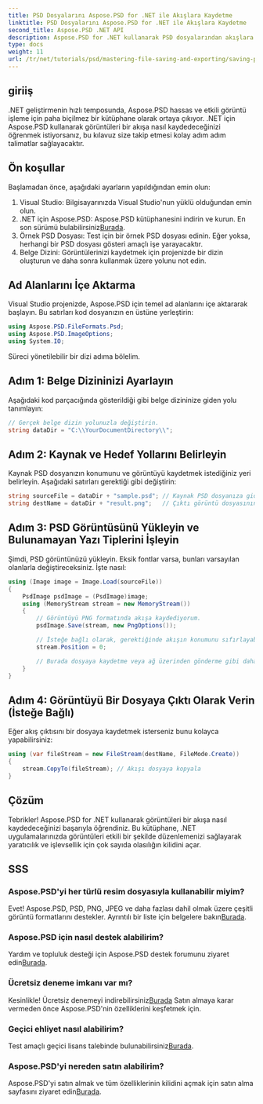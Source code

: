 ```yaml
---
title: PSD Dosyalarını Aspose.PSD for .NET ile Akışlara Kaydetme
linktitle: PSD Dosyalarını Aspose.PSD for .NET ile Akışlara Kaydetme
second_title: Aspose.PSD .NET API
description: Aspose.PSD for .NET kullanarak PSD dosyalarından akışlara görüntüleri verimli bir şekilde nasıl kaydedeceğinizi keşfedin. Bu kapsamlı adım adım kılavuz ön koşulları, kodları ve teknikleri kapsar.
type: docs
weight: 11
url: /tr/net/tutorials/psd/mastering-file-saving-and-exporting/saving-psd-files-to-streams/
---
```

## giriiş

.NET geliştirmenin hızlı temposunda, Aspose.PSD hassas ve etkili görüntü işleme için paha biçilmez bir kütüphane olarak ortaya çıkıyor. .NET için Aspose.PSD kullanarak görüntüleri bir akışa nasıl kaydedeceğinizi öğrenmek istiyorsanız, bu kılavuz size takip etmesi kolay adım adım talimatlar sağlayacaktır.

## Ön koşullar

Başlamadan önce, aşağıdaki ayarların yapıldığından emin olun:

1. Visual Studio: Bilgisayarınızda Visual Studio'nun yüklü olduğundan emin olun.
2.  .NET için Aspose.PSD: Aspose.PSD kütüphanesini indirin ve kurun. En son sürümü bulabilirsiniz[Burada](https://releases.aspose.com/psd/net/).
3. Örnek PSD Dosyası: Test için bir örnek PSD dosyası edinin. Eğer yoksa, herhangi bir PSD dosyası gösteri amaçlı işe yarayacaktır.
4. Belge Dizini: Görüntülerinizi kaydetmek için projenizde bir dizin oluşturun ve daha sonra kullanmak üzere yolunu not edin.

## Ad Alanlarını İçe Aktarma

Visual Studio projenizde, Aspose.PSD için temel ad alanlarını içe aktararak başlayın. Bu satırları kod dosyanızın en üstüne yerleştirin:

```csharp
using Aspose.PSD.FileFormats.Psd;
using Aspose.PSD.ImageOptions;
using System.IO;
```

Süreci yönetilebilir bir dizi adıma bölelim.

## Adım 1: Belge Dizininizi Ayarlayın

Aşağıdaki kod parçacığında gösterildiği gibi belge dizininize giden yolu tanımlayın:

```csharp
// Gerçek belge dizin yolunuzla değiştirin.
string dataDir = "C:\\YourDocumentDirectory\\";
```

## Adım 2: Kaynak ve Hedef Yollarını Belirleyin

Kaynak PSD dosyanızın konumunu ve görüntüyü kaydetmek istediğiniz yeri belirleyin. Aşağıdaki satırları gerektiği gibi değiştirin:

```csharp
string sourceFile = dataDir + "sample.psd"; // Kaynak PSD dosyanıza giden yol
string destName = dataDir + "result.png";   // Çıktı görüntü dosyasının yolu
```

## Adım 3: PSD Görüntüsünü Yükleyin ve Bulunamayan Yazı Tiplerini İşleyin

Şimdi, PSD görüntünüzü yükleyin. Eksik fontlar varsa, bunları varsayılan olanlarla değiştireceksiniz. İşte nasıl:

```csharp
using (Image image = Image.Load(sourceFile))
{
    PsdImage psdImage = (PsdImage)image;
    using (MemoryStream stream = new MemoryStream())
    {
        // Görüntüyü PNG formatında akışa kaydediyorum.
        psdImage.Save(stream, new PngOptions());

        // İsteğe bağlı olarak, gerektiğinde akışın konumunu sıfırlayabilirsiniz
        stream.Position = 0;

        // Burada dosyaya kaydetme veya ağ üzerinden gönderme gibi daha ileri işlemler yapılabilir.
    }
}
```

## Adım 4: Görüntüyü Bir Dosyaya Çıktı Olarak Verin (İsteğe Bağlı)

Eğer akış çıktısını bir dosyaya kaydetmek isterseniz bunu kolayca yapabilirsiniz:

```csharp
using (var fileStream = new FileStream(destName, FileMode.Create))
{
    stream.CopyTo(fileStream); // Akışı dosyaya kopyala
}
```

## Çözüm

Tebrikler! Aspose.PSD for .NET kullanarak görüntüleri bir akışa nasıl kaydedeceğinizi başarıyla öğrendiniz. Bu kütüphane, .NET uygulamalarınızda görüntüleri etkili bir şekilde düzenlemenizi sağlayarak yaratıcılık ve işlevsellik için çok sayıda olasılığın kilidini açar.

## SSS

### Aspose.PSD'yi her türlü resim dosyasıyla kullanabilir miyim?
Evet! Aspose.PSD, PSD, PNG, JPEG ve daha fazlası dahil olmak üzere çeşitli görüntü formatlarını destekler. Ayrıntılı bir liste için belgelere bakın[Burada](https://reference.aspose.com/psd/net/).

### Aspose.PSD için nasıl destek alabilirim?
 Yardım ve topluluk desteği için Aspose.PSD destek forumunu ziyaret edin[Burada](https://forum.aspose.com/c/psd/34).

### Ücretsiz deneme imkanı var mı?
 Kesinlikle! Ücretsiz denemeyi indirebilirsiniz[Burada](https://releases.aspose.com/) Satın almaya karar vermeden önce Aspose.PSD'nin özelliklerini keşfetmek için.

### Geçici ehliyet nasıl alabilirim?
 Test amaçlı geçici lisans talebinde bulunabilirsiniz[Burada](https://purchase.conholdate.com/temporary-license/).

### Aspose.PSD'yi nereden satın alabilirim?
 Aspose.PSD'yi satın almak ve tüm özelliklerinin kilidini açmak için satın alma sayfasını ziyaret edin[Burada](https://purchase.conholdate.com/buy).